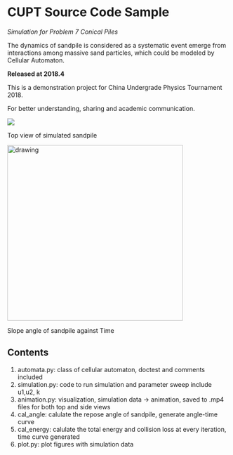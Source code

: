 # CUPT Source Code Sample

*Simulation for Problem 7 Conical Piles*

The dynamics of sandpile is considered as a systematic event emerge from interactions among massive sand particles, which could be modeled by Cellular Automaton.



**Released at 2018.4**

This is a demonstration project for China Undergrade Physics Tournament 2018.

For better understanding, sharing and academic communication.

![](https://github.com/Neuromancer43/Sandpile/blob/master/sandpile_top_view.gif)


Top view of simulated sandpile

<img src="https://github.com/Neuromancer43/Sandpile/blob/master/figs/time_curve2.png" alt="drawing" width="400"/>

Slope angle of sandpile against Time

## Contents
1. automata.py: class of cellular automaton, doctest and comments included 
2. simulation.py: code to run simulation and parameter sweep include u1,u2, k
3. animation.py: visualization, simulation data -> animation, saved to .mp4 files for both top and side views
4. cal_angle: calulate the repose angle of sandpile, generate angle-time curve
5. cal_energy: calulate the total energy and collision loss at every iteration, time curve generated
6. plot.py: plot figures with simulation data

